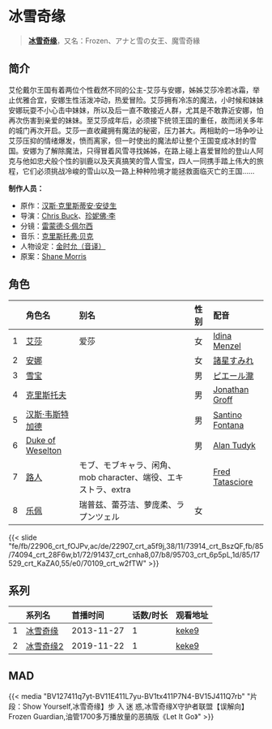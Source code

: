 # 冰雪奇缘


> <u>**[冰雪奇缘](http://bgm.tv/subject/93044)**</u>，又名：Frozen、アナと雪の女王、魔雪奇緣

## 简介


艾伦戴尔王国有着两位个性截然不同的公主-艾莎与安娜，姊姊艾莎冷若冰霜，举止优雅合宜，安娜生性活泼冲动，热爱冒险。艾莎拥有冷冻的魔法，小时候和妹妹安娜玩耍不小心击中妹妹，所以及后一直不敢接近人群，尤其是不敢靠近安娜，怕再次伤害到亲爱的妹妹。至艾莎成年后，必须接下统领王国的重任，故而闭关多年的城门再次开启。艾莎一直收藏拥有魔法的秘密，压力甚大。两相助的一场争吵让艾莎压抑的情绪爆发，愤而离家，但一时使出的魔法却让整个王国变成冰封的雪国。安娜为了解除魔法，只得冒着风雪寻找姊姊，在路上碰上喜爱冒险的登山人阿克与他如忠犬般个性的驯鹿以及天真搞笑的雪人雪宝，四人一同携手踏上伟大的旅程，它们必须挑战冷峻的雪山以及一路上种种险境才能拯救面临灭亡的王国……

**制作人员：**
- 原作：[汉斯·克里斯蒂安·安徒生](http://bgm.tv/person/2496)
- 导演：[Chris Buck](http://bgm.tv/person/36351)、[珍妮佛·李](http://bgm.tv/person/22010)
- 分镜：[雷蒙德·S·佩尔西](http://bgm.tv/person/44649)
- 音乐：[克里斯托弗·贝克](http://bgm.tv/person/57078)
- 人物设定：[金时允（音译）](http://bgm.tv/person/58191)
- 原案：[Shane Morris](http://bgm.tv/person/36393)

## 角色

|     |   角色名   |   别名  | 性别 |  配音  |
|:--- |:------  |:----      |:---  |:--   |
| 1 | [艾莎](http://bgm.tv/character/22906) | 爱莎 | 女 | [Idina Menzel](http://bgm.tv/person/13838) |
| 2 | [安娜](http://bgm.tv/character/22907) |  | 女 | [諸星すみれ](http://bgm.tv/person/5107) |
| 3 | [雪宝](http://bgm.tv/character/73914) |  | 男 | [ピエール瀧](http://bgm.tv/person/4972) |
| 4 | [克里斯托夫](http://bgm.tv/character/74094) |  | 男 | [Jonathan Groff](http://bgm.tv/person/36184) |
| 5 | [汉斯·韦斯特加德](http://bgm.tv/character/91437) |  | 男 | [Santino Fontana](http://bgm.tv/person/41059) |
| 6 | [Duke of Weselton](http://bgm.tv/character/95703) |  | 男 | [Alan Tudyk](http://bgm.tv/person/41712) |
| 7 | [路人](http://bgm.tv/character/17529) | モブ、モブキャラ、闲角、mob character、端役、エキストラ、extra |  | [Fred Tatasciore](http://bgm.tv/person/25891) |
| 8 | [乐佩](http://bgm.tv/character/70109) | 瑞普兹、蕾芬洁、萝庞柔、ラプンツェル | 女 |  |

{{< slide "fe/fb/22906_crt_fOJPv,ac/de/22907_crt_a5f9j,38/11/73914_crt_BszQF,fb/85/74094_crt_28F6w,b1/72/91437_crt_cnha8,07/b8/95703_crt_6p5pL,1d/85/17529_crt_KaZA0,55/e0/70109_crt_w2fTW" >}}

## 系列

|     | 系列名   | 首播时间       | 话数/时长 | 观看地址                                                    |
| :-- | :---- | :--------- | :---- | :------------------------------------------------------ |
| 1   |[冰雪奇缘](https://bgm.tv/subject/93044)| 2013-11-27 | 1     | [keke9](https://www.keke9.app/play/30570-4-278992.html) |
| 2   |[冰雪奇缘2](https://bgm.tv/subject/128131)| 2019-11-22 | 1     | [keke9](https://www.keke9.app/play/30569-4-278991.html) |


## MAD

{{< media  "BV127411q7yt-BV11E411L7yu-BV1tx411P7N4-BV15J411Q7rb"
"片段：Show Yourself,冰雪奇缘】步 入 迷 惑,冰雪奇缘X守护者联盟【误解向】Frozen Guardian,油管1700多万播放量的恶搞版《Let It Go》"  >}}
